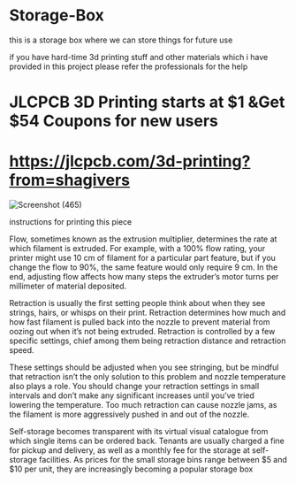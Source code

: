# Storage-Box
 
this is a storage box where we can store things for future use

if you have hard-time 3d printing stuff and other materials which i have provided in this
project please refer the professionals for the help

# JLCPCB 3D Printing starts at $1 &Get $54 Coupons for new users
# https://jlcpcb.com/3d-printing?from=shagivers

![Screenshot (465)](https://user-images.githubusercontent.com/118260277/201982770-6813a7c6-b477-40ef-8458-62cd29d17ae1.png)

instructions for printing this piece

Flow, sometimes known as the extrusion multiplier, determines the rate at which filament is extruded. For example, with a 100% flow rating, your printer might use 10 cm of filament for a particular part feature, but if you change the flow to 90%, the same feature would only require 9 cm. In the end, adjusting flow affects how many steps the extruder’s motor turns per millimeter of material deposited.

Retraction is usually the first setting people think about when they see strings, hairs, or whisps on their print. Retraction determines how much and how fast filament is pulled back into the nozzle to prevent material from oozing out when it’s not being extruded. Retraction is controlled by a few specific settings, chief among them being retraction distance and retraction speed.

These settings should be adjusted when you see stringing, but be mindful that retraction isn’t the only solution to this problem and nozzle temperature also plays a role. You should change your retraction settings in small intervals and don’t make any significant increases until you’ve tried lowering the temperature. Too much retraction can cause nozzle jams, as the filament is more aggressively pushed in and out of the nozzle.

Self-storage becomes transparent with its virtual visual catalogue from which single items can be ordered back. Tenants are usually charged a fine for pickup and delivery, as well as a monthly fee for the storage at self-storage facilities. As prices for the small storage bins range between $5 and $10 per unit, they are increasingly becoming a popular storage box
